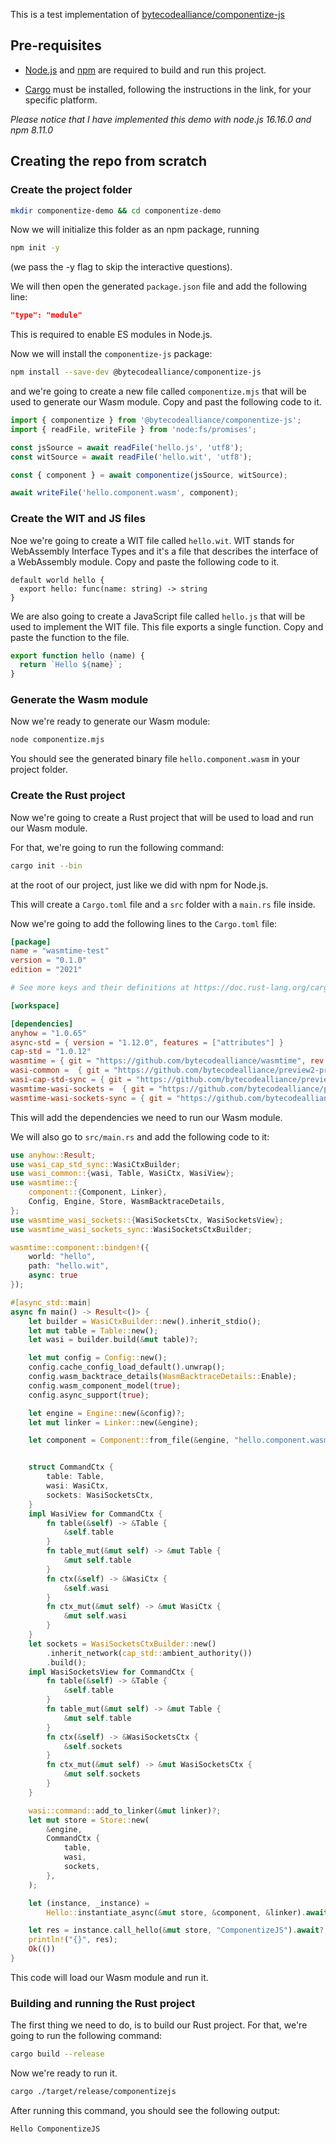 This is a test implementation of [bytecodealliance/componentize-js](https://github.com/bytecodealliance/componentize-js)

## Pre-requisites
- [Node.js](https://nodejs.org/en/) and [npm](https://www.npmjs.com/) are required to build and run this project.

- [Cargo](https://doc.rust-lang.org/cargo/getting-started/installation.html) must be installed, following the instructions in the link, for your specific platform.

_Please notice that I have implemented this demo with node.js 16.16.0 and npm 8.11.0_

## Creating the repo from scratch

### Create the project folder
```bash
mkdir componentize-demo && cd componentize-demo
```

Now we will initialize this folder as an npm package, running

```bash
npm init -y
```
(we pass the -y flag to skip the interactive questions).

We will then open the generated `package.json` file and add the following line:

```json
"type": "module"
```

This is required to enable ES modules in Node.js.

Now we will install the `componentize-js` package:

```bash
npm install --save-dev @bytecodealliance/componentize-js
```

and we're going to create a new file called `componentize.mjs` that will be used to generate our Wasm module. Copy and past the following code to it.

```js
import { componentize } from '@bytecodealliance/componentize-js';
import { readFile, writeFile } from 'node:fs/promises';

const jsSource = await readFile('hello.js', 'utf8');
const witSource = await readFile('hello.wit', 'utf8');

const { component } = await componentize(jsSource, witSource);

await writeFile('hello.component.wasm', component);
```

### Create the WIT and JS files

Noe we're going to create a WIT file called `hello.wit`. WIT stands for WebAssembly Interface Types and it's a file that describes the interface of a WebAssembly module. Copy and paste the following code to it.

```wasm
default world hello {
  export hello: func(name: string) -> string
}
```

We are also going to create a JavaScript file called `hello.js` that will be used to implement the WIT file. This file exports a single function. Copy and paste the function to the file.

```js
export function hello (name) {
  return `Hello ${name}`;
}
```

### Generate the Wasm module

Now we're ready to generate our Wasm module:
  
  ```bash
  node componentize.mjs
  ```

  You should see the generated binary file `hello.component.wasm` in your project folder.

### Create the Rust project

Now we're going to create a Rust project that will be used to load and run our Wasm module. 

For that, we're going to run the following command:

```bash
cargo init --bin
```

at the root of our project, just like we did with npm for Node.js.

This will create a `Cargo.toml` file and a `src` folder with a `main.rs` file inside.

Now we're going to add the following lines to the `Cargo.toml` file:

```toml
[package]
name = "wasmtime-test"
version = "0.1.0"
edition = "2021"

# See more keys and their definitions at https://doc.rust-lang.org/cargo/reference/manifest.html

[workspace]

[dependencies]
anyhow = "1.0.65"
async-std = { version = "1.12.0", features = ["attributes"] }
cap-std = "1.0.12"
wasmtime = { git = "https://github.com/bytecodealliance/wasmtime", rev = "299131ae2d6655c49138bfab2c4469650763ef3b", features = ["component-model"] }
wasi-common =  { git = "https://github.com/bytecodealliance/preview2-prototyping", rev = "dd34a00d4386000cd00071cff18b9e3a12788075" }
wasi-cap-std-sync = { git = "https://github.com/bytecodealliance/preview2-prototyping", rev = "dd34a00d4386000cd00071cff18b9e3a12788075" }
wasmtime-wasi-sockets =  { git = "https://github.com/bytecodealliance/preview2-prototyping", rev = "dd34a00d4386000cd00071cff18b9e3a12788075" }
wasmtime-wasi-sockets-sync = { git = "https://github.com/bytecodealliance/preview2-prototyping", rev = "dd34a00d4386000cd00071cff18b9e3a12788075" }
```

This will add the dependencies we need to run our Wasm module.

We will also go to `src/main.rs` and add the following code to it:

```rust
use anyhow::Result;
use wasi_cap_std_sync::WasiCtxBuilder;
use wasi_common::{wasi, Table, WasiCtx, WasiView};
use wasmtime::{
    component::{Component, Linker},
    Config, Engine, Store, WasmBacktraceDetails,
};
use wasmtime_wasi_sockets::{WasiSocketsCtx, WasiSocketsView};
use wasmtime_wasi_sockets_sync::WasiSocketsCtxBuilder;

wasmtime::component::bindgen!({
    world: "hello",
    path: "hello.wit",
    async: true
});

#[async_std::main]
async fn main() -> Result<()> {
    let builder = WasiCtxBuilder::new().inherit_stdio();
    let mut table = Table::new();
    let wasi = builder.build(&mut table)?;

    let mut config = Config::new();
    config.cache_config_load_default().unwrap();
    config.wasm_backtrace_details(WasmBacktraceDetails::Enable);
    config.wasm_component_model(true);
    config.async_support(true);

    let engine = Engine::new(&config)?;
    let mut linker = Linker::new(&engine);

    let component = Component::from_file(&engine, "hello.component.wasm").unwrap();


    struct CommandCtx {
        table: Table,
        wasi: WasiCtx,
        sockets: WasiSocketsCtx,
    }
    impl WasiView for CommandCtx {
        fn table(&self) -> &Table {
            &self.table
        }
        fn table_mut(&mut self) -> &mut Table {
            &mut self.table
        }
        fn ctx(&self) -> &WasiCtx {
            &self.wasi
        }
        fn ctx_mut(&mut self) -> &mut WasiCtx {
            &mut self.wasi
        }
    }
    let sockets = WasiSocketsCtxBuilder::new()
        .inherit_network(cap_std::ambient_authority())
        .build();
    impl WasiSocketsView for CommandCtx {
        fn table(&self) -> &Table {
            &self.table
        }
        fn table_mut(&mut self) -> &mut Table {
            &mut self.table
        }
        fn ctx(&self) -> &WasiSocketsCtx {
            &self.sockets
        }
        fn ctx_mut(&mut self) -> &mut WasiSocketsCtx {
            &mut self.sockets
        }
    }

    wasi::command::add_to_linker(&mut linker)?;
    let mut store = Store::new(
        &engine,
        CommandCtx {
            table,
            wasi,
            sockets,
        },
    );

    let (instance, _instance) =
        Hello::instantiate_async(&mut store, &component, &linker).await?;

    let res = instance.call_hello(&mut store, "ComponentizeJS").await?;
    println!("{}", res);
    Ok(())
}
```

This code will load our Wasm module and run it.

### Building and running the Rust project

The first thing we need to do, is to build our Rust project. For that, we're going to run the following command:

```bash
cargo build --release
```
Now we're ready to run it.

```bash
cargo ./target/release/componentizejs
```

After running this command, you should see the following output:

```bash
Hello ComponentizeJS
```



